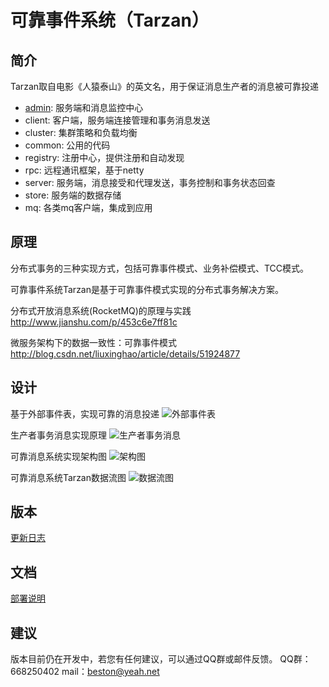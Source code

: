 # 可靠事件系统（Tarzan）

## 简介
Tarzan取自电影《人猿泰山》的英文名，用于保证消息生产者的消息被可靠投递
- [admin](https://github.com/beston123/Tarzan-admin): 服务端和消息监控中心
- client: 客户端，服务端连接管理和事务消息发送
- cluster: 集群策略和负载均衡
- common: 公用的代码
- registry: 注册中心，提供注册和自动发现
- rpc: 远程通讯框架，基于netty
- server: 服务端，消息接受和代理发送，事务控制和事务状态回查
- store: 服务端的数据存储
- mq: 各类mq客户端，集成到应用

## 原理
分布式事务的三种实现方式，包括可靠事件模式、业务补偿模式、TCC模式。

可靠事件系统Tarzan是基于可靠事件模式实现的分布式事务解决方案。

分布式开放消息系统(RocketMQ)的原理与实践
http://www.jianshu.com/p/453c6e7ff81c

微服务架构下的数据一致性：可靠事件模式
http://blog.csdn.net/liuxinghao/article/details/51924877

## 设计

基于外部事件表，实现可靠的消息投递
![外部事件表](https://github.com/beston123/tevent/blob/master/doc/development/ExternalEventTable.png)

生产者事务消息实现原理
![生产者事务消息](https://github.com/beston123/tevent/blob/master/doc/development/TransactionMessage.png)

可靠消息系统实现架构图
![架构图](https://github.com/beston123/tevent/blob/master/doc/development/Architecture.png)

可靠消息系统Tarzan数据流图
![数据流图](https://github.com/beston123/tevent/blob/master/doc/development/DataFlow.png)

## 版本
[更新日志](https://github.com/beston123/Tarzan/blob/master/CHANGELOG.md)

## 文档
[部署说明](https://github.com/beston123/Tarzan/blob/master/doc/install/INSTALL.md)

## 建议
版本目前仍在开发中，若您有任何建议，可以通过QQ群或邮件反馈。
QQ群：668250402
mail：beston@yeah.net